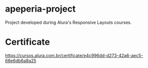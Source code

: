 # apeperia-project
Project developed during Alura's Responsive Layouts courses. 

# Certificate
https://cursos.alura.com.br/certificate/e4c996dd-d273-42a6-aec5-68e6db6a8a25